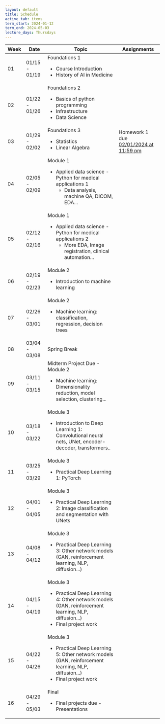 ```yaml
---
layout: default
title: Schedule
active_tab: items
term_start: 2024-01-12
term_end: 2024-05-03
lecture_days: Thursdays
---
```

<!--
<div class="alert alert-info">
You can <a href="https://upenn.hosted.panopto.com/Panopto/Pages/Sessions/List.aspx?folderID=82b51ccf-a22c-44fb-9582-ad99000835ae">watch recordings of the live lectures</a>, or you can watch <a href="modules.html">pre-recorded lectures for each module</a>.
</div>


<div class="alert alert-warning" markdown="1">
The schedule below shows the schedule section 401, which meets on Tuesday/Thursday.  [Click here for the 402 Monday/Wednesday section.](schedule2.html)
</div>
-->

<table class="table table-striped" >
  <thead>
    <tr>
      <th>Week</th>
      <th>Date</th> 
      <th>Topic</th>
      <th>Assignments</th>
    </tr>
  </thead>
  <tbody>
    <tr>
    <td class="text-center">01</td>
    <td class="text-center">01/15 - 01/19</td>
    <td>
        Foundations 1
        <ul>
          <li>Course Introduction</li>
          <li>History of AI in Medicine</li>
        </ul>
      </td>
    </tr>    
    <tr>
    <td class="text-center">02</td>
    <td class="text-center">01/22 - 01/26</td>
    <td>
        Foundations 2
        <ul>
          <li>Basics of python programming</li>
          <li>Infrastructure</li>
          <li>Data Science</li>
        </ul>
      </td>
    </tr>
    <tr>
    <td class="text-center">03</td>
    <td class="text-center">01/29 - 02/02</td>
    <td>
        Foundations 3
        <ul>
          <li>Statistics</li>
          <li>Linear Algebra</li>
        </ul>
      </td>
    <td> Homework 1 due <u>02/01/2024 at 11:59 pm</u> </td>
    </tr>
  <tr>
    <td class="text-center">04</td>
    <td class="text-center">02/05 - 02/09</td>
    <td>
      Module 1
      <ul>
        <li>Applied data science - Python for medical applications 1
          <ul>
            <li>Data analysis, machine QA, DICOM, EDA...</li>
          </ul>
        </li>
      </ul>
    </td>
</tr> 
<!-- Previous rows are assumed to be above -->
  <tr>
    <td class="text-center">05</td>
    <td class="text-center">02/12 - 02/16</td>
    <td>
      Module 1
      <ul>
        <li>Applied data science - Python for medical applications 2
          <ul>
            <li>More EDA, Image registration, clinical automation...</li>
          </ul>
        </li>
      </ul>
    </td>
  </tr>
  <tr>
    <td class="text-center">06</td>
    <td class="text-center">02/19 - 02/23</td>
    <td>
      Module 2
      <ul>
        <li>Introduction to machine learning</li>
      </ul>
    </td>
  </tr>
  <tr>
    <td class="text-center">07</td>
    <td class="text-center">02/26 - 03/01</td>
    <td>
      Module 2
      <ul>
        <li>Machine learning: classification, regression, decision trees</li>
      </ul>
    </td>
  </tr>
  <tr>
    <td class="text-center">08</td>
    <td class="text-center">03/04 - 03/08</td>
    <td>Spring Break</td>
  </tr>
  <tr>
    <td class="text-center">09</td>
    <td class="text-center">03/11 - 03/15</td>
    <td>
      Midterm Project Due - Module 2
      <ul>
        <li>Machine learning: Dimensionality reduction, model selection, clustering...</li>
      </ul>
    </td>
  </tr>
  <tr>
    <td class="text-center">10</td>
    <td class="text-center">03/18 - 03/22</td>
    <td>
      Module 3
      <ul>
        <li>Introduction to Deep Learning 1: Convolutional neural nets, UNet, encoder-decoder, transformers..</li>
      </ul>
    </td>
  </tr>
  <tr>
    <td class="text-center">11</td>
    <td class="text-center">03/25 - 03/29</td>
    <td>
      Module 3
      <ul>
        <li>Practical Deep Learning 1: PyTorch</li>
      </ul>
    </td>
  </tr>
  <tr>
    <td class="text-center">12</td>
    <td class="text-center">04/01 - 04/05</td>
    <td>
      Module 3
      <ul>
        <li>Practical Deep Learning 2: Image classification and segmentation with UNets</li>
      </ul>
    </td>
  </tr>
  <tr>
    <td class="text-center">13</td>
    <td class="text-center">04/08 - 04/12</td>
    <td>
      Module 3
      <ul>
        <li>Practical Deep Learning 3: Other network models (GAN, reinforcement learning, NLP, diffusion...)</li>
      </ul>
    </td>
  </tr>
  <tr>
    <td class="text-center">14</td>
    <td class="text-center">04/15 - 04/19</td>
    <td>
      Module 3
      <ul>
        <li>Practical Deep Learning 4: Other network models (GAN, reinforcement learning, NLP, diffusion...)</li>
        <li>Final project work</li>
      </ul>
    </td>
  </tr>
  <tr>
    <td class="text-center">15</td>
    <td class="text-center">04/22 - 04/26</td>
    <td>
      Module 3
      <ul>
        <li>Practical Deep Learning 5: Other network models (GAN, reinforcement learning, NLP, diffusion...)</li>
        <li>Final project work</li>
      </ul>
    </td>
  </tr>
  <tr>
    <td class="text-center">16</td>
    <td class="text-center">04/29 - 05/03</td>
    <td>
      Final
      <ul>
        <li>Final projects due - Presentations</li>
      </ul>
    </td>
  </tr>
  <!-- More rows can be added here -->
</tbody>
</table>



